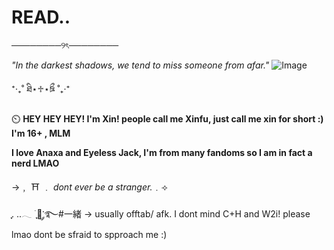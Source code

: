# READ..
────────୨ৎ────────

*"In the darkest shadows, we tend to miss someone from afar."*
![Image](https://github.com/user-attachments/assets/71c01d44-33d6-47cb-8509-af49b788cf84)

⁺‧₊˚ ཐི⋆♱⋆ཋྀ ˚₊‧⁺

 ⏲️  **HEY HEY HEY! I'm Xin! people call me Xinfu, just call me xin for short :) I'm 16+ , MLM** 
 
   **I love Anaxa and Eyeless Jack, I'm from many fandoms so I am in fact a nerd LMAO**

   →﹐ ⛩ ﹒ *dont ever be a stranger.*﹒⟢

   ִֶָ. ..𓂃 ࣪ ִֶָ🪽་༘࿐#一緒
    -> usually offtab/ afk. I dont mind C+H and W2i! please lmao dont be sfraid to spproach me :)
